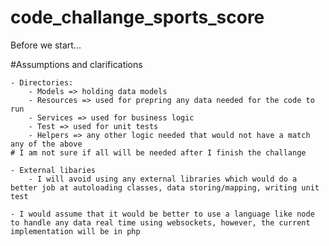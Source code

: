 # code_challange_sports_score

Before we start...

#Assumptions and clarifications

    - Directories:
        - Models => holding data models
        - Resources => used for prepring any data needed for the code to run
        - Services => used for business logic
        - Test => used for unit tests
        - Helpers => any other logic needed that would not have a match any of the above
    # I am not sure if all will be needed after I finish the challange
    
    - External libaries
        - I will avoid using any external libraries which would do a better job at autoloading classes, data storing/mapping, writing unit test
    
    - I would assume that it would be better to use a language like node to handle any data real time using websockets, however, the current implementation will be in php